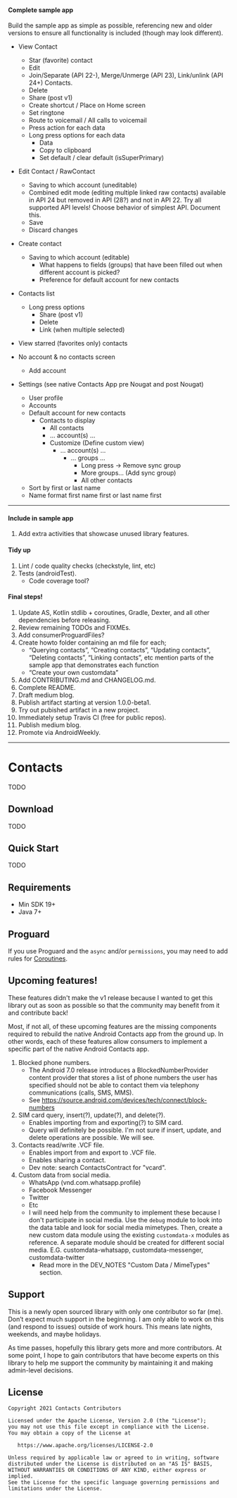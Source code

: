 #### Complete sample app

Build the sample app as simple as possible, referencing new and older versions to ensure all
functionality is included (though may look different).

- View Contact
    - Star (favorite) contact
    - Edit
    - Join/Separate (API 22-), Merge/Unmerge (API 23), Link/unlink (API 24+) Contacts.
    - Delete
    - Share (post v1)
    - Create shortcut / Place on Home screen
    - Set ringtone
    - Route to voicemail / All calls to voicemail
    - Press action for each data
    - Long press options for each data
      - Data
      - Copy to clipboard
      - Set default / clear default (isSuperPrimary)
      
- Edit Contact / RawContact
    - Saving to which account (uneditable)
    - Combined edit mode (editing multiple linked raw contacts) available in API 24 but removed in
      API (28?) and not in API 22. Try all supported API levels! Choose behavior of simplest API. 
      Document this.
    - Save
    - Discard changes
    
- Create contact
    - Saving to which account (editable)
        - What happens to fields (groups) that have been filled out when different account is picked?
        - Preference for default account for new contacts
        
- Contacts list
    - Long press options
      - Share (post v1)
      - Delete
      - Link (when multiple selected)
                
- View starred (favorites only) contacts

- No account & no contacts screen
    - Add account

- Settings (see native Contacts App pre Nougat and post Nougat)
  - User profile
  - Accounts
  - Default account for new contacts
    - Contacts to display
        - All contacts
        - ... account(s) ...
        - Customize (Define custom view)
            - ... account(s) ...
                - ... groups ...
                    - Long press -> Remove sync group
                    - More groups... (Add sync group)
                    - All other contacts
  - Sort by first or last name
  - Name format first name first or last name first

----------------------------------------------------------------------------------------------------

#### Include in sample app

1. Add extra activities that showcase unused library features.

#### Tidy up

1. Lint / code quality checks (checkstyle, lint, etc)
2. Tests (androidTest).
    - Code coverage tool?

#### Final steps!

1. Update AS, Kotlin stdlib + coroutines, Gradle, Dexter, and all other dependencies before releasing.
2. Review remaining TODOs and FIXMEs.
3. Add consumerProguardFiles?
4. Create howto folder containing an md file for each;
    - “Querying contacts”, “Creating contacts”, “Updating contacts”, “Deleting contacts”,
      “Linking contacts”, etc mention parts of the sample app that demonstrates each function
    - “Create your own customdata”
5. Add CONTRIBUTING.md and CHANGELOG.md.
6. Complete README.
7. Draft medium blog.
8. Publish artifact starting at version 1.0.0-beta1.
9. Try out pubished artifact in a new project.
10. Immediately setup Travis CI (free for public repos).
11. Publish medium blog.
12. Promote via AndroidWeekly.

----------------------------------------------------------------------------------------------------

# Contacts

TODO

## Download

TODO

## Quick Start

TODO

## Requirements

- Min SDK 19+
- Java 7+

## Proguard

If you use Proguard and the `async` and/or `permissions`, you may need to add rules for
[Coroutines][coroutines-proguard].

## Upcoming features!

These features didn't make the v1 release because I wanted to get this library out as soon as 
possible so that the community may benefit from it and contribute back!

Most, if not all, of these upcoming features are the missing components required to rebuild the
native Android Contacts app from the ground up. In other words, each of these features allow 
consumers to implement a specific part of the native Android Contacts app.

1. Blocked phone numbers.
    - The Android 7.0 release introduces a BlockedNumberProvider content provider that stores a list
      of phone numbers the user has specified should not be able to contact them via telephony
      communications (calls, SMS, MMS).
    - See https://source.android.com/devices/tech/connect/block-numbers
2. SIM card query, insert(?), update(?), and delete(?).
    - Enables importing from and exporting(?) to SIM card.
    - Query will definitely be possible. I'm not sure if insert, update, and delete operations
      are possible. We will see.
3. Contacts read/write .VCF file.
    - Enables import from and export to .VCF file.
    - Enables sharing a contact.
    - Dev note: search ContactsContract for "vcard".
4. Custom data from social media.
    - WhatsApp (vnd.com.whatsapp.profile)
    - Facebook Messenger
    - Twitter
    - Etc
    - I will need help from the community to implement these because I don't participate in
      social media. Use the `debug` module to look into the data table and look for social media
      mimetypes. Then, create a new custom data module using the existing `customdata-x` modules as
      reference. A separate module should be created for different social media.
      E.G. customdata-whatsapp, customdata-messenger, customdata-twitter
        - Read more in the DEV_NOTES "Custom Data / MimeTypes" section.

## Support

This is a newly open sourced library with only one contributor so far (me). Don’t expect much
support in the beginning. I am only able to work on this (and respond to issues) outside of work
hours. This means late nights, weekends, and maybe holidays.

As time passes, hopefully this library gets more and more contributors. At some point, I hope to
gain contributors that have become experts on this library to help me support the community by
maintaining it and making admin-level decisions.

## License

    Copyright 2021 Contacts Contributors

    Licensed under the Apache License, Version 2.0 (the "License");
    you may not use this file except in compliance with the License.
    You may obtain a copy of the License at

       https://www.apache.org/licenses/LICENSE-2.0

    Unless required by applicable law or agreed to in writing, software
    distributed under the License is distributed on an "AS IS" BASIS,
    WITHOUT WARRANTIES OR CONDITIONS OF ANY KIND, either express or implied.
    See the License for the specific language governing permissions and
    limitations under the License.

[coroutines-proguard]: https://github.com/Kotlin/kotlinx.coroutines/blob/master/kotlinx-coroutines-core/jvm/resources/META-INF/proguard/coroutines.pro
